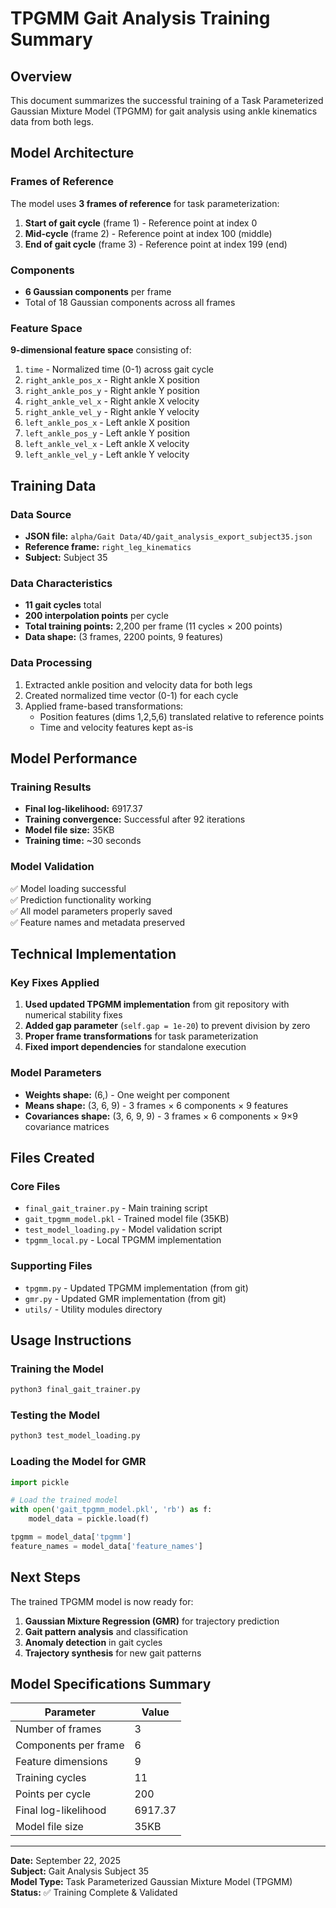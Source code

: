 # TPGMM Gait Analysis Training Summary

## Overview

This document summarizes the successful training of a Task Parameterized Gaussian Mixture Model (TPGMM) for gait analysis using ankle kinematics data from both legs.

## Model Architecture

### Frames of Reference
The model uses **3 frames of reference** for task parameterization:
1. **Start of gait cycle** (frame 1) - Reference point at index 0
2. **Mid-cycle** (frame 2) - Reference point at index 100 (middle)
3. **End of gait cycle** (frame 3) - Reference point at index 199 (end)

### Components
- **6 Gaussian components** per frame
- Total of 18 Gaussian components across all frames

### Feature Space
**9-dimensional feature space** consisting of:
1. `time` - Normalized time (0-1) across gait cycle
2. `right_ankle_pos_x` - Right ankle X position
3. `right_ankle_pos_y` - Right ankle Y position  
4. `right_ankle_vel_x` - Right ankle X velocity
5. `right_ankle_vel_y` - Right ankle Y velocity
6. `left_ankle_pos_x` - Left ankle X position
7. `left_ankle_pos_y` - Left ankle Y position
8. `left_ankle_vel_x` - Left ankle X velocity
9. `left_ankle_vel_y` - Left ankle Y velocity

## Training Data

### Data Source
- **JSON file:** `alpha/Gait Data/4D/gait_analysis_export_subject35.json`
- **Reference frame:** `right_leg_kinematics`
- **Subject:** Subject 35

### Data Characteristics
- **11 gait cycles** total
- **200 interpolation points** per cycle
- **Total training points:** 2,200 per frame (11 cycles × 200 points)
- **Data shape:** (3 frames, 2200 points, 9 features)

### Data Processing
1. Extracted ankle position and velocity data for both legs
2. Created normalized time vector (0-1) for each cycle
3. Applied frame-based transformations:
   - Position features (dims 1,2,5,6) translated relative to reference points
   - Time and velocity features kept as-is

## Model Performance

### Training Results
- **Final log-likelihood:** 6917.37
- **Training convergence:** Successful after 92 iterations
- **Model file size:** 35KB
- **Training time:** ~30 seconds

### Model Validation
✅ Model loading successful  
✅ Prediction functionality working  
✅ All model parameters properly saved  
✅ Feature names and metadata preserved  

## Technical Implementation

### Key Fixes Applied
1. **Used updated TPGMM implementation** from git repository with numerical stability fixes
2. **Added gap parameter** (`self.gap = 1e-20`) to prevent division by zero
3. **Proper frame transformations** for task parameterization
4. **Fixed import dependencies** for standalone execution

### Model Parameters
- **Weights shape:** (6,) - One weight per component
- **Means shape:** (3, 6, 9) - 3 frames × 6 components × 9 features
- **Covariances shape:** (3, 6, 9, 9) - 3 frames × 6 components × 9×9 covariance matrices

## Files Created

### Core Files
- `final_gait_trainer.py` - Main training script
- `gait_tpgmm_model.pkl` - Trained model file (35KB)
- `test_model_loading.py` - Model validation script
- `tpgmm_local.py` - Local TPGMM implementation

### Supporting Files
- `tpgmm.py` - Updated TPGMM implementation (from git)
- `gmr.py` - Updated GMR implementation (from git)
- `utils/` - Utility modules directory

## Usage Instructions

### Training the Model
```bash
python3 final_gait_trainer.py
```

### Testing the Model
```bash
python3 test_model_loading.py
```

### Loading the Model for GMR
```python
import pickle

# Load the trained model
with open('gait_tpgmm_model.pkl', 'rb') as f:
    model_data = pickle.load(f)

tpgmm = model_data['tpgmm']
feature_names = model_data['feature_names']
```

## Next Steps

The trained TPGMM model is now ready for:
1. **Gaussian Mixture Regression (GMR)** for trajectory prediction
2. **Gait pattern analysis** and classification
3. **Anomaly detection** in gait cycles
4. **Trajectory synthesis** for new gait patterns

## Model Specifications Summary

| Parameter | Value |
|-----------|-------|
| Number of frames | 3 |
| Components per frame | 6 |
| Feature dimensions | 9 |
| Training cycles | 11 |
| Points per cycle | 200 |
| Final log-likelihood | 6917.37 |
| Model file size | 35KB |

---


**Date:** September 22, 2025  
**Subject:** Gait Analysis Subject 35  
**Model Type:** Task Parameterized Gaussian Mixture Model (TPGMM)  
**Status:** ✅ Training Complete & Validated